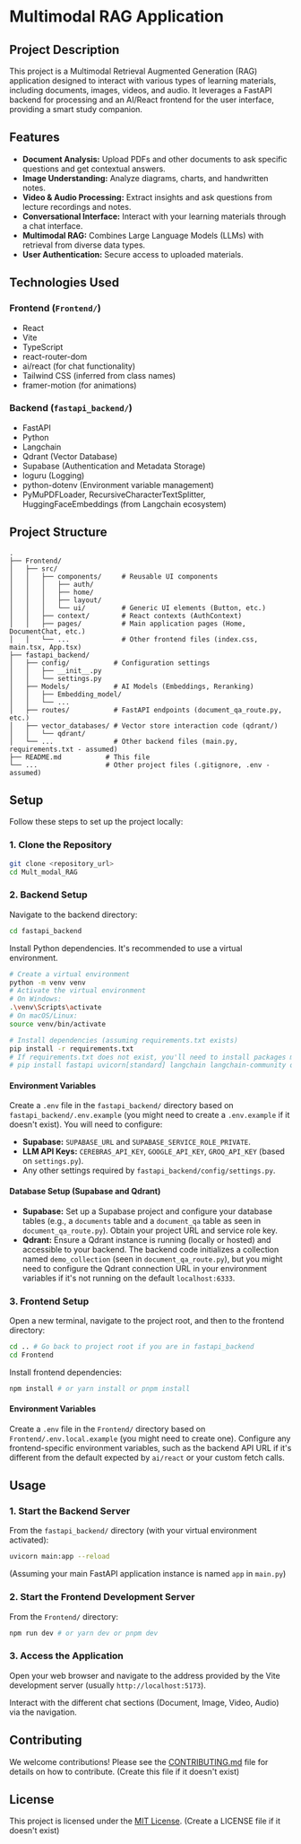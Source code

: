# Multimodal RAG Application

## Project Description

This project is a Multimodal Retrieval Augmented Generation (RAG) application designed to interact with various types of learning materials, including documents, images, videos, and audio. It leverages a FastAPI backend for processing and an AI/React frontend for the user interface, providing a smart study companion.

## Features

- **Document Analysis:** Upload PDFs and other documents to ask specific questions and get contextual answers.
- **Image Understanding:** Analyze diagrams, charts, and handwritten notes.
- **Video & Audio Processing:** Extract insights and ask questions from lecture recordings and notes.
- **Conversational Interface:** Interact with your learning materials through a chat interface.
- **Multimodal RAG:** Combines Large Language Models (LLMs) with retrieval from diverse data types.
- **User Authentication:** Secure access to uploaded materials.

## Technologies Used

### Frontend (`Frontend/`)

- React
- Vite
- TypeScript
- react-router-dom
- ai/react (for chat functionality)
- Tailwind CSS (inferred from class names)
- framer-motion (for animations)

### Backend (`fastapi_backend/`)

- FastAPI
- Python
- Langchain
- Qdrant (Vector Database)
- Supabase (Authentication and Metadata Storage)
- loguru (Logging)
- python-dotenv (Environment variable management)
- PyMuPDFLoader, RecursiveCharacterTextSplitter, HuggingFaceEmbeddings (from Langchain ecosystem)

## Project Structure

```
.
├── Frontend/
│   ├── src/
│   │   ├── components/     # Reusable UI components
│   │   │   ├── auth/
│   │   │   ├── home/
│   │   │   ├── layout/
│   │   │   └── ui/         # Generic UI elements (Button, etc.)
│   │   ├── context/        # React contexts (AuthContext)
│   │   ├── pages/          # Main application pages (Home, DocumentChat, etc.)
│   │   └── ...             # Other frontend files (index.css, main.tsx, App.tsx)
├── fastapi_backend/
│   ├── config/           # Configuration settings
│   │   ├── __init__.py
│   │   └── settings.py
│   ├── Models/           # AI Models (Embeddings, Reranking)
│   │   ├── Embedding_model/
│   │   └── ...
│   ├── routes/           # FastAPI endpoints (document_qa_route.py, etc.)
│   ├── vector_databases/ # Vector store interaction code (qdrant/)
│   │   └── qdrant/
│   └── ...               # Other backend files (main.py, requirements.txt - assumed)
├── README.md           # This file
└── ...                 # Other project files (.gitignore, .env - assumed)
```

## Setup

Follow these steps to set up the project locally:

### 1. Clone the Repository

```bash
git clone <repository_url>
cd Mult_modal_RAG
```

### 2. Backend Setup

Navigate to the backend directory:

```bash
cd fastapi_backend
```

Install Python dependencies. It's recommended to use a virtual environment.

```bash
# Create a virtual environment
python -m venv venv
# Activate the virtual environment
# On Windows:
.\venv\Scripts\activate
# On macOS/Linux:
source venv/bin/activate

# Install dependencies (assuming requirements.txt exists)
pip install -r requirements.txt
# If requirements.txt does not exist, you'll need to install packages manually:
# pip install fastapi uvicorn[standard] langchain langchain-community qdrant-client supabase-py loguru python-dotenv pydantic-settings PyMuPDF lucide-react framer-motion numpy # Add other dependencies as needed
```

#### Environment Variables

Create a `.env` file in the `fastapi_backend/` directory based on `fastapi_backend/.env.example` (you might need to create a `.env.example` if it doesn't exist). You will need to configure:

-   **Supabase:** `SUPABASE_URL` and `SUPABASE_SERVICE_ROLE_PRIVATE`.
-   **LLM API Keys:** `CEREBRAS_API_KEY`, `GOOGLE_API_KEY`, `GROQ_API_KEY` (based on `settings.py`).
-   Any other settings required by `fastapi_backend/config/settings.py`.

#### Database Setup (Supabase and Qdrant)

-   **Supabase:** Set up a Supabase project and configure your database tables (e.g., a `documents` table and a `document_qa` table as seen in `document_qa_route.py`). Obtain your project URL and service role key.
-   **Qdrant:** Ensure a Qdrant instance is running (locally or hosted) and accessible to your backend. The backend code initializes a collection named `demo_collection` (seen in `document_qa_route.py`), but you might need to configure the Qdrant connection URL in your environment variables if it's not running on the default `localhost:6333`.

### 3. Frontend Setup

Open a new terminal, navigate to the project root, and then to the frontend directory:

```bash
cd .. # Go back to project root if you are in fastapi_backend
cd Frontend
```

Install frontend dependencies:

```bash
npm install # or yarn install or pnpm install
```

#### Environment Variables

Create a `.env` file in the `Frontend/` directory based on `Frontend/.env.local.example` (you might need to create one). Configure any frontend-specific environment variables, such as the backend API URL if it's different from the default expected by `ai/react` or your custom fetch calls.

## Usage

### 1. Start the Backend Server

From the `fastapi_backend/` directory (with your virtual environment activated):

```bash
uvicorn main:app --reload
```

(Assuming your main FastAPI application instance is named `app` in `main.py`)

### 2. Start the Frontend Development Server

From the `Frontend/` directory:

```bash
npm run dev # or yarn dev or pnpm dev
```

### 3. Access the Application

Open your web browser and navigate to the address provided by the Vite development server (usually `http://localhost:5173`).

Interact with the different chat sections (Document, Image, Video, Audio) via the navigation.

## Contributing

We welcome contributions! Please see the [CONTRIBUTING.md](CONTRIBUTING.md) file for details on how to contribute. (Create this file if it doesn't exist)

## License

This project is licensed under the [MIT License](LICENSE). (Create a LICENSE file if it doesn't exist)
